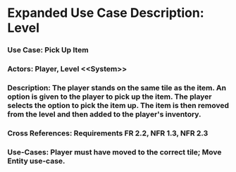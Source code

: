 # Expanded Use Case Description: Level
### Use Case: Pick Up Item
### Actors: Player, Level \<\<System\>\>
### Description: The player stands on the same tile as the item. An option is given to the player to pick up the item. The player selects the option to pick the item up. The item is then removed from the level and then added to the player's inventory.
### Cross References: Requirements FR 2.2, NFR 1.3, NFR 2.3
### Use-Cases: Player must have moved to the correct tile; Move Entity use-case.
